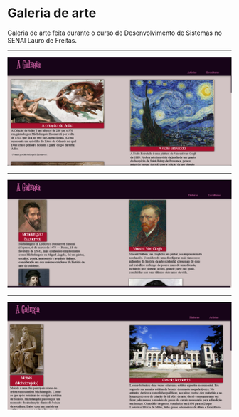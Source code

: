 # Galeria de arte
Galeria de arte feita durante o curso de Desenvolvimento de Sistemas no SENAI Lauro de Freitas.

<hr> 

<img src="readme.jpg" alt="Thiago da Silva">
<hr>
<img src="readme3.jpg" alt="Thiago da Silva">
<hr>
<img src="readme2.jpg" alt="Thiago da Silva">
